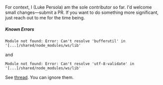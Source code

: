 For context, I (Luke Persola) am the sole contributor so far. I'd welcome small changes—submit a PR. If you want to do something more significant, just reach out to me for the time being.

##### Known Errors

```shell
Module not found: Error: Can't resolve 'bufferutil' in '[...]/shared/node_modules/ws/lib'
```
and
```shell
Module not found: Error: Can't resolve 'utf-8-validate' in '[...]/shared/node_modules/ws/lib'
```

See [thread](https://github.com/websockets/ws/issues/1220). You can ignore them.
